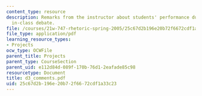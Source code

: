 ```yaml
---
content_type: resource
description: Remarks from the instructor about students' performance during the third
  in-class debate.
file: /courses/21w-747-rhetoric-spring-2005/25c67d2b196e20b72f6672cdf1a33c23_d3_comments.pdf
file_type: application/pdf
learning_resource_types:
- Projects
ocw_type: OCWFile
parent_title: Projects
parent_type: CourseSection
parent_uid: e112d84d-089f-170b-76d1-2eafade85c98
resourcetype: Document
title: d3_comments.pdf
uid: 25c67d2b-196e-20b7-2f66-72cdf1a33c23
---
```


